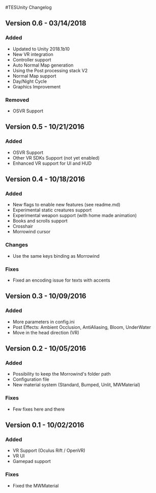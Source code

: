 #TESUnity Changelog

## Version 0.6 - 03/14/2018
### Added
- Updated to Unity 2018.1b10
- New VR integration
- Controller support
- Auto Normal Map generation
- Using the Post processing stack V2
- Normal Map support
- Day/Night Cycle
- Graphics Improvement

### Removed
- OSVR Support

## Version 0.5 - 10/21/2016
### Added
- OSVR Support
- Other VR SDKs Support (not yet enabled)
- Enhanced VR support for UI and HUD

## Version 0.4 - 10/18/2016
### Added
- New flags to enable new features (see readme.md)
- Experimental static creatures support
- Experimental weapon support (with home made animation)
- Books and scrolls support
- Crosshair
- Morrowind cursor

### Changes
- Use the same keys binding as Morrowind

### Fixes
- Fixed an encoding issue for texts with accents

## Version 0.3 - 10/09/2016
### Added
- More parameters in config.ini
- Post Effects: Ambient Occlusion, AntiAliasing, Bloom, UnderWater
- Move in the head direction (VR)

## Version 0.2 - 10/05/2016
### Added
- Possibility to keep the Morrowind's folder path
- Configuration file
- New material system (Standard, Bumped, Unlit, MWMaterial)
### Fixes
- Few fixes here and there

## Version 0.1 - 10/02/2016
### Added
- VR Support (Oculus Rift / OpenVR)
- VR UI
- Gamepad support
### Fixes
- Fixed the MWMaterial